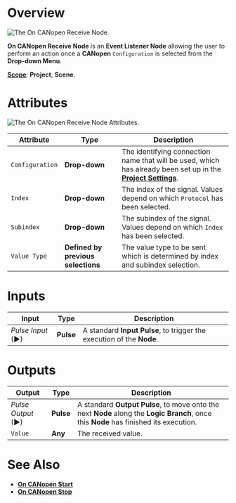 # Overview

![The On CANopen Receive Node.]()

**On CANopen Receive Node** is an **Event Listener Node** allowing the user to perform an action once a **CANopen** `Configuration` is selected from the **Drop-down Menu**.

[**Scope**](../overview.md#scopes): **Project**, **Scene**.

# Attributes

![The On CANopen Receive Node Attributes.]()

|Attribute|Type|Description|
|---|---|---|
|`Configuration`|**Drop-down**|The identifying connection name that will be used, which has already been set up in the [**Project Settings**](../../../modules/project-settings/CANopen.md).|
|`Index`|**Drop-down**|The index of the signal. Values depend on which `Protocol` has been selected.|
|`Subindex`|**Drop-down**|The subindex of the signal. Values depend on which `Index` has been selected.|
|`Value Type`|**Defined by previous selections**|The value type to be sent which is determined by index and subindex selection.|

# Inputs

|Input|Type|Description|
|---|---|---|
|*Pulse Input* (►)|**Pulse**|A standard **Input Pulse**, to trigger the execution of the **Node**.|

# Outputs

|Output|Type|Description|
|---|---|---|
|*Pulse Output* (►)|**Pulse**|A standard **Output Pulse**, to move onto the next **Node** along the **Logic Branch**, once this **Node** has finished its execution.|
|`Value`|**Any**|The received value.|

# See Also

* [**On CANopen Start**](oncanopenstart.md)
* [**On CANopen Stop**](oncanopenstop.md)

